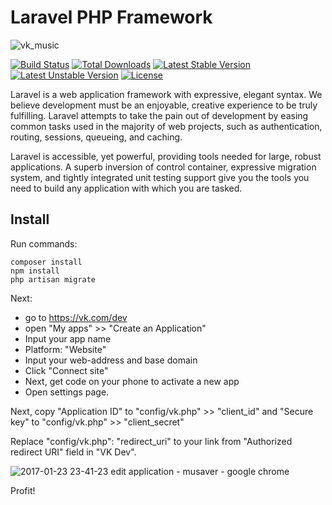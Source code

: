 # Laravel PHP Framework

![vk_music](https://user-images.githubusercontent.com/10347617/40196568-93e1c35a-5a19-11e8-8307-6ae46787f67d.png)

[![Build Status](https://travis-ci.org/laravel/framework.svg)](https://travis-ci.org/laravel/framework)
[![Total Downloads](https://poser.pugx.org/laravel/framework/d/total.svg)](https://packagist.org/packages/laravel/framework)
[![Latest Stable Version](https://poser.pugx.org/laravel/framework/v/stable.svg)](https://packagist.org/packages/laravel/framework)
[![Latest Unstable Version](https://poser.pugx.org/laravel/framework/v/unstable.svg)](https://packagist.org/packages/laravel/framework)
[![License](https://poser.pugx.org/laravel/framework/license.svg)](https://packagist.org/packages/laravel/framework)

Laravel is a web application framework with expressive, elegant syntax. We believe development must be an enjoyable, creative experience to be truly fulfilling. Laravel attempts to take the pain out of development by easing common tasks used in the majority of web projects, such as authentication, routing, sessions, queueing, and caching.

Laravel is accessible, yet powerful, providing tools needed for large, robust applications. A superb inversion of control container, expressive migration system, and tightly integrated unit testing support give you the tools you need to build any application with which you are tasked.

## Install

Run commands:

    composer install
    npm install
    php artisan migrate
    
Next:
 - go to https://vk.com/dev
 - open "My apps" >> "Create an Application"
 - Input your app name
 - Platform: "Website"
 - Input your web-address and base domain
 - Click "Connect site"
 - Next, get code on your phone to activate a new app
 - Open settings page.

Next, copy "Application ID" to "config/vk.php" >> "client_id"
and "Secure key" to "config/vk.php" >> "client_secret"

Replace "config/vk.php": "redirect_uri" to your link from "Authorized redirect URI" field in "VK Dev".

![2017-01-23 23-41-23 edit application - musaver - google chrome](https://cloud.githubusercontent.com/assets/10347617/22208238/8783a4f2-e1c5-11e6-8402-25afaaff2476.jpg)

Profit!
